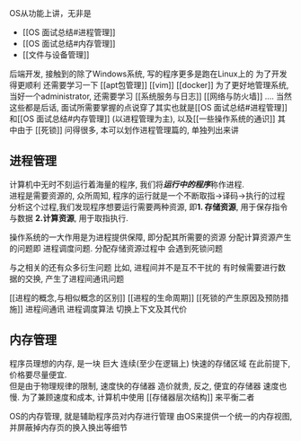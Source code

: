 OS从功能上讲，无非是 
- [[OS 面试总结#进程管理]]
- [[OS 面试总结#内存管理]]
- [[文件与设备管理]]

后端开发, 接触到的除了Windows系统, 写的程序更多是跑在Linux上的
为了开发得更顺利  还需要学习一下
[[apt包管理]]
[[vim]]
[[docker]]
为了更好地管理系统,当好一个administrator, 还需要学习
[[系统服务与日志]]
[[网络与防火墙]]
....
当然这些都是后话, 面试所需要掌握的点说穿了其实也就是[[OS 面试总结#进程管理]]和[[OS 面试总结#内存管理]] (以进程管理为主), 以及[[一些操作系统的通识]]
其中由于 [[死锁]] 问得很多, 本可以划作进程管理篇的, 单独列出来讲


## 进程管理
计算机中无时不刻运行着海量的程序, 我们将***运行中的程序***称作进程.  
进程是需要资源的, 众所周知, 程序的运行就是一个不断取指->译码->执行的过程
分析这个过程,我们发现程序想要运行需要两种资源, 即**1. 存储资源**, 用于保存指令与数据   **2.计算资源**, 用于取指执行.

操作系统的一大作用是为进程提供保障, 即分配其所需要的资源
分配计算资源产生的问题即 进程调度问题.    分配存储资源过程中 会遇到死锁问题

与之相关的还有众多衍生问题
比如, 进程间并不是互不干扰的  有时候需要进行数据的交换, 产生了进程间通讯问题


[[进程的概念,与相似概念的区别]]
[[进程的生命周期]]
[[死锁的产生原因及预防措施]]
进程间通讯
进程调度算法
切换上下文及其代价


## 内存管理

程序员理想的内存, 是一块 巨大 连续(至少在逻辑上) 快速的存储区域 在此前提下,价格要尽量便宜.    
但是由于物理规律的限制, 速度快的存储器 造价就贵, 反之, 便宜的存储器 速度也慢.    为了兼顾速度和成本, 计算机中使用 [[存储器层次结构]] 来平衡二者

OS的内存管理, 就是辅助程序员对内存进行管理  由OS来提供一个统一的内存视图, 并屏蔽掉内存页的换入换出等细节

